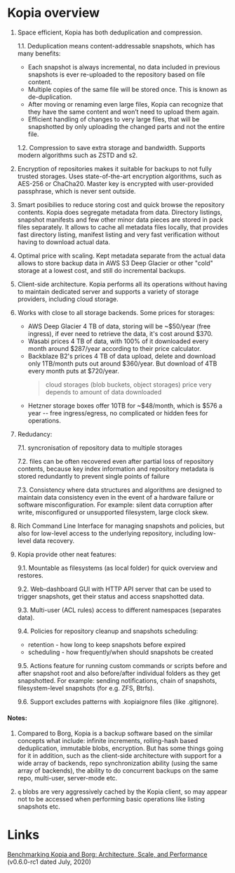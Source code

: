 
# Kopia overview

1. Space efficient, Kopia has both deduplication and compression.

    1.1. Deduplication means content-addressable snapshots, which has many benefits:
    - Each snapshot is always incremental, no data included in previous snapshots is ever re-uploaded to the repository based on file content.
    - Multiple copies of the same file will be stored once. This is known as de-duplication.
    - After moving or renaming even large files, Kopia can recognize that they have the same content and won’t need to upload them again.
    - Efficient handling of changes to very large files, that will be snapshotted by only uploading the changed parts and not the entire file.

    1.2. Compression to save extra storage and bandwidth. Supports modern algorithms such as ZSTD and s2.

2. Encryption of repositories makes it suitable for backups to not fully trusted storages. Uses state-of-the-art encryption algorithms, such as AES-256 or ChaCha20. Master key is encrypted with user-provided passphrase, which is never sent outside.

3. Smart posibilies to reduce storing cost and quick browse the repository contents. Kopia does segregate metadata from data. Directory listings, snapshot manifests and few other minor data pieces are stored in pack files separately. It allows to cache all metadata files locally, that provides fast directory listing, manifest listing and very fast verification without having to download actual data.

4. Optimal price with scaling. Kept metadata separate from the actual data allows to store backup data in AWS S3 Deep Glacier or other "cold" storage at a lowest cost, and still do incremental backups. 

5. Client-side architecture. Kopia performs all its operations without having to maintain dedicated server and supports a variety of storage providers, including cloud storage. 

6. Works with close to all storage backends. Some prices for storages:
    - AWS Deep Glacier 4 TB of data, storing will be ~$50/year (free ingress), if ever need to retrieve the data, it's cost around $370.
    - Wasabi prices 4 TB of data, with 100% of it downloaded every month around $287/year according to their price calculator.
    - Backblaze B2's prices 4 TB of data upload, delete and download only 1TB/month puts out around $360/year. But download of 4TB every month puts at $720/year.
        > cloud storages (blob buckets, object storages) price very depends to amount of data downloaded
    - Hetzner storage boxes offer 10TB for ~$48/month, which is $576 a year -- free ingress/egress, no complicated or hidden fees for operations.

7. Redudancy:

    7.1. syncronisation of repository data to multiple storages

    7.2. files can be often recovered even after partial loss of repository contents, because key index information and repository metadata is stored redundantly to prevent single points of failure
    
    7.3. Consistency where data structures and algorithms are designed to maintain data consistency even in the event of a hardware failure or software misconfiguration. For example: silent data corruption after write, misconfigured or unsupported filesystem, large clock skew.

8. Rich Command Line Interface for managing snapshots and policies, but also for low-level access to the underlying repository, including low-level data recovery.

9. Kopia provide other neat features:

    9.1. Mountable as filesystems (as local folder) for quick overview and restores.

    9.2. Web-dashboard GUI with HTTP API server that can be used to trigger snapshots, get their status and access snapshotted data.

    9.3. Multi-user (ACL rules) access to different namespaces (separates data).
    
    9.4. Policies for repository cleanup and snapshots scheduling:
    - retention - how long to keep snapshots before expired
    - scheduling - how frequently/when should snapshots be created

    9.5. Actions feature for running custom commands or scripts before and after snapshot root and also before/after individual folders as they get snapshotted. For example: sending notifications, chain of snapshots, filesystem-level snapshots (for e.g. ZFS, Btrfs).

    9.6. Support excludes patterns with .kopiaignore files (like .gitignore).


#### Notes: 

1. Compared to Borg, Kopia is a backup software based on the similar concepts what include: infinite increments, rolling-hash based deduplication, immutable blobs, encryption. But has some things going for it in addition, such as the client-side architecture with support for a wide array of backends, repo synchronization ability (using the same array of backends), the ability to do concurrent backups on the same repo, multi-user, server-mode etc.

2. `q` blobs are very aggressively cached by the Kopia client, so may appear not to be accessed when performing basic operations like listing snapshots etc.


# Links
[Benchmarking Kopia and Borg: Architecture, Scale, and Performance](https://www.kasten.io/kubernetes/resources/blog/benchmarking-kopia-architecture-scale-and-performance) (v0.6.0-rc1 dated July, 2020)